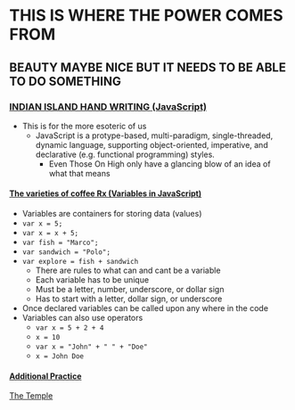 # THIS IS WHERE THE POWER COMES FROM
## BEAUTY MAYBE NICE BUT IT NEEDS TO BE ABLE TO DO SOMETHING

### [INDIAN ISLAND HAND WRITING (JavaScript)](https://developer.mozilla.org/en-US/docs/Web/JavaScript)
 - This is for the more esoteric of us
    - JavaScript is a protype-based, multi-paradigm, single-threaded, dynamic language, supporting object-oriented, imperative, and declarative (e.g. functional programming) styles.
      - Even Those On High only have a glancing blow of an idea of what that means

#### [The varieties of coffee Rx (Variables in JavaScript)](https://www.w3schools.com/js/js_variables.asp)
 - Variables are containers for storing data (values)
 - `var x = 5;`
 - `var x = x + 5;`
 - `var fish = "Marco";`
 - `var sandwich = "Polo";`
 - `var explore = fish + sandwich`
   - There are rules to what can and cant be a variable
    - Each variable has to be unique
    - Must be a letter, number, underscore, or dollar sign
    - Has to start with a letter, dollar sign, or underscore
 - Once declared variables can be called upon any where in the code
 - Variables can also use operators
    - `var x = 5 + 2 + 4`
     - `x = 10`
    - `var x = "John" + " " + "Doe"`
     - `x = John Doe`

#### [Additional Practice](ode-maven.com/input-output-in-plain-javascript)

[The Temple](intro.md)
    

